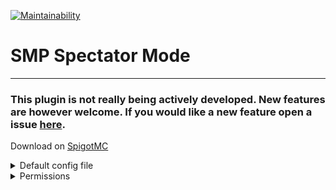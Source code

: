 [![Maintainability](https://api.codeclimate.com/v1/badges/b886095a96a861fe1a35/maintainability)](https://codeclimate.com/github/carelesshippo/SpectatorModeRewrite/maintainability)
# SMP Spectator Mode

---

### This plugin is not really being actively developed. New features are however welcome. If you would like a new feature open a issue [here](https://github.com/carelesshippo/SpectatorModeRewrite/issues).

Download on [SpigotMC](https://www.spigotmc.org/resources/smp-spectator-mode.77267/)

<details><summary>Default config file</summary>
<p>
  
## Default `config.yml`

```yml
#   _____ __  __ _____     _____                 _        _               __  __           _
#  / ____|  \/  |  __ \   / ____|               | |      | |             |  \/  |         | |
# | (___ | \  / | |__) | | (___  _ __   ___  ___| |_ __ _| |_ ___  _ __  | \  / | ___   __| | ___
#  \___ \| |\/| |  ___/   \___ \| '_ \ / _ \/ __| __/ _` | __/ _ \| '__| | |\/| |/ _ \ / _` |/ _ \
#  ____) | |  | | |       ____) | |_) |  __/ (__| || (_| | || (_) | |    | |  | | (_) | (_| |  __/
# |_____/|_|  |_|_|      |_____/| .__/ \___|\___|\__\__,_|\__\___/|_|    |_|  |_|\___/ \__,_|\___|
#                               | |
#                               |_|

#If the command /s is enabled (/s enable overrules this)
enabled: true

#if players can change their fly speed in spectator mode
speed: true

#If a player receives the night vision effect while in spectator mode
night-vision: true

#If a player receives the conduit effect while in spectator mode
conduit: true

#the max speed a player is allowed to go (Minimum 1)
max-speed: 5

#If when a player logs on in spectator mode they will be teleported back
teleport-back: false

#The ability to toggle the effects in spectator mode
seffect: true

#Whether to enforce the worlds
enforce-worlds: false
#The names of the worlds spectator mode is allowed in
worlds-allowed: [world, world_nether, world_the_end]

#If the y level is limited to the number in y-level in spectator mode
enforce-y: false

#see above (players can not go below this level)
y-level: 0

#If a player is not allowed to go through non-see-through able blocks in spectator mode
disallow-non-transparent-blocks: false

#If a player is not allowed to go through blocks in spectator mode
disallow-all-blocks: false

#How close a player can get to a block, to be used with disallow-all-blocks (percentage of block), adjust according to ping
bubble-size: 35

#Whether to make it so players can not go past a certain distance in spectator mode. The permission smpspectator.bypass bypasses this
enforce-distance: false

#See above (blocks)
distance: 64

#The minimum health a player can have to activate /s
minimum-health: 0

#Prevents players from using the spectator teleport hot bar
prevent-teleport: false
#Prevents these commands from being executed unless you have the smpspectator.bypass permission. Example list: [back, return, home, homes, tpaccept, tpyes, warp, warps]
bad-commands: []

#Prevents players from going past the world border in spectator mode
enforce-world-border: true

#If this is true, players will not see the Setting gamemode messages
disable-switching-message: false

#If this is true, you won't get the survival-mode-message on join, if the server sent you back into survival
silence-survival-mode-message-on-join: true

#If this is true, the player will get temporarily replaced by a baby zombie, resembling them, when they go into spectator mode
placeholder-mob: false

#If this is true the message with a new version, or up to date message will appear
update-checker: true

# If a hostile mob is within this distance, the player will not be allowed into spectator mode. 0 is off
closest-hostile: 0

### Message section ###
#Adding /actionbar/ in front of a message, will make it appear in the actionbar instead of the chat

#Message when gamemode set to spectator mode
spectator-mode-message: '&9Setting gamemode to &b&lSPECTATOR MODE'

#Message when gamemode set to survival mode
survival-mode-message: '&9Setting gamemode to &b&lSURVIVAL MODE'

#Message when user preforms the command while falling (error message)
falling-message: '&cHey you &lcan not &r&cdo that while falling!'

#Message when user preforms command in world it is not allowed in
world-message: '&cHey you&l can not &r&cdo that in that world!'

#Message sent when a player tries to execute /s but is below the minimum health
health-message: '&cYou are below the minimum required health to preform this command!'

#Message when user does not have permission to execute the command
permission-message: '&cYou do not have permission to do that!'

#Message when spectator mode is disabled and the user runs the command
disabled-message: '&cSpectator Mode is &lnot &r&cenabled by the server!'

#Message when a non-player runs the command with no arguments
console-message: '&cYou are &lnot &ca player!'

#Message when spectator mode has been disabled
disable-message: '&dSpectator mode has been &ldisabled'

#Message when spectator mode has been enabled
enable-message: '&dSpectator mode has been &lenabled'

#Message when the config.yml is reloaded
reload-message: '&bThe config file has been reloaded!'

#Message when the speed is set. Speed is added at the end
speed-message: '&bSpeed has been set to '

#Message sent when an invalid speed is said
invalid-speed-message: '&cThat is not a valid speed'

#Message sent when an invalid player is forced into spectator mode
invalid-player-message: '&cThat is not a valid player'

#Message when forcing a player was successful. /target/ is the player
force-success: '&bSuccessfully forced /target/ into '

#Message when forcing a player was not successful. /target/ is the player
force-fail: '&cFailed to force /target/ into '

#Message sent when a player tries to use the /seffect when not in spectator mode
no-spectator-message: '&cYou did not preform the /s command'

#Message sent when a player tries to execute a command not allowed in spectator mode
bad-command-message: '&cYou can not execute that command while in spectator mode'

#Message sent when a player executes /s while in spectator mode but did not use it to get into spectator mode
not-in-state-message: '&cYou did not use this command to get into spectator mode! Setting gamemode to SURVIVAL MODE'

#Message sent when a player tries to use /s when they are to close to a hostile mob (See closest-hostile)
mob-to-close-message: '&cYou are to close to a hostile mob to enter spectator mode'
```
</p>
</details>

<details><summary>Permissions</summary>
<p>
  
## Permissions for SMP Spectator Mode
`spectator.*`: Give access to the entire permission node

`smpspectator.use`: Be able to use the /s command

`smpspectator.enable`: Be able to enable and disable spectator mode from the /s command

`smpspectator.speed`: Be able to change fly speed in spectator mode

`smpspectator.bypass`: Be able to bypass the y-level and block restrictions

`smpspectator.force`: Be able to force other players into and out of spectator mode

`smpspectator.toggle`: Be able to use the /seffect command

`smpspectator.reload`: Be able to reload the config

</p>
</details>

